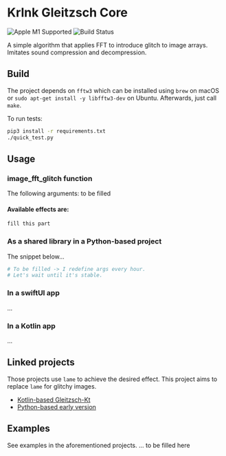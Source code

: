 # Krlnk Gleitzsch Core

![Apple M1 Supported](https://img.shields.io/badge/Apple%20M1-Supported-black.svg)
![Build Status](https://github.com/kirilenkobm/krlnk_gleitzsch_core/actions/workflows/c-cpp.yml/badge.svg)

A simple algorithm that applies FFT to introduce glitch to image arrays.
Imitates sound compression and decompression.

## Build

The project depends on `fftw3` which can be installed using `brew` on macOS 
or `sudo apt-get install -y libfftw3-dev` on Ubuntu.
Afterwards, just call `make`.

To run tests:

```bash
pip3 install -r requirements.txt
./quick_test.py
```

## Usage

### image_fft_glitch function

The following arguments: to be filled

#### Available effects are:
```txt
fill this part
```

### As a shared library in a Python-based project

The snippet below...

```python
# To be filled -> I redefine args every hour.
# Let's wait until it's stable.
```

### In a swiftUI app

...

### In a Kotlin app

...

## Linked projects

Those projects use `lame` to achieve the desired effect.
This project aims to replace `lame` for glitchy images.

* [Kotlin-based Gleitzsch-Kt](https://github.com/kirilenkobm/Gleitzsch_Kt)
* [Python-based early version](https://github.com/kirilenkobm/gleitzsch_v4)

## Examples

See examples in the aforementioned projects.
... to be filled here
